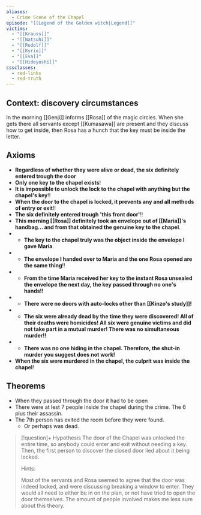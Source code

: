 ```yaml
---
aliases:
  - Crime Scene of the Chapel
episode: "[[Legend of the Golden witch|Legend]]"
victims:
  - "[[Krauss]]"
  - "[[Natsuhi]]"
  - "[[Rudolf]]"
  - "[[Kyrie]]"
  - "[[Eva]]"
  - "[[Hideyoshi]]"
cssclasses:
  - red-links
  - red-truth
---
```


## Context: discovery circumstances 
In the morning [[Genji]] informs [[Rosa]] of the magic circles. When she gets there all servants except [[Kumasawa]] are present and they discuss how to get inside, then Rosa has a hunch that the key must be inside the letter.

## Axioms
- __Regardless of whether they were alive or dead, the six definitely entered trough the door__
- __Only one key to the chapel exists__!
- __It is impossible to unlock the lock to the chapel with anything but the chapel's key__!!
- __When the door to the chapel is locked, it prevents any and all methods of entry or exit__!!
- __The six definitely entered trough 'this front door'__!!
- __This morning [[Rosa]] definitely took an envelope out of [[Maria]]'s handbag... and from that obtained the genuine key to the chapel__.
- - __The key to the chapel truly was the object inside the envelope I gave Maria__.
- - __The envelope I handed over to Maria and the one Rosa opened are the same thing__!!
- - __From the time Maria received her key to the instant Rosa unsealed the envelope the next day, the key passed through no one's hands!!__
- - __There were no doors with auto-locks other than [[Kinzo's study]]!__
- - __The six were already dead by the time they were discovered! All of their deaths were homicides! All six were genuine victims and did not take part in a mutual murder! There was no simultaneous murder!!__
- - __There was no one hiding in the chapel. Therefore, the shut-in murder you suggest does not work!__
- __When the six were murdered in the chapel, the culprit was inside the chapel__!

## Theorems
- When they passed through the door it had to be open
- There were at lest 7 people inside the chapel during the crime. The 6 plus their assassin.
- The 7th person has exited the room before they were found.
	- Or perhaps was dead. 

> [!question]+ Hypothesis
> The door of the Chapel was unlocked the entire time, so anybody could enter and exit without needing a key. 
> Then, the first person to discover the closed door lied about it being locked.
> 
> Hints:
> 
> Most of the servants and Rosa seemed to agree that the door was indeed locked, and were discussing breaking a window to enter. They would all need to either be in on the plan, or not have tried to open the door themselves.
> The amount of people involved  makes me less sure about this theory.
